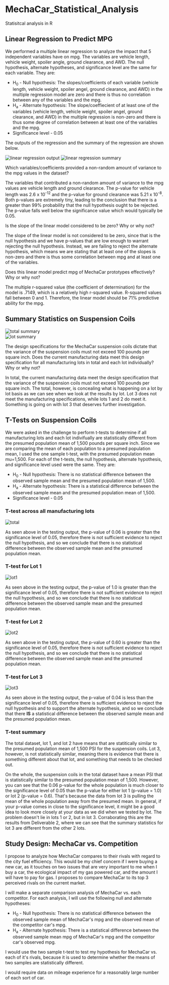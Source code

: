 # MechaCar_Statistical_Analysis
Statisitcal analysis in R

## Linear Regression to Predict MPG

We performed a multiple linear regression to analyze the impact that 5 independent variables have on mpg. The variables are vehicle length, vehicle weight, spoiler angle, ground clearance, and AWD. The null hypothesis, alternate hypotheses, and significance level are the same for each variable.  They are:

  - H<sub>0</sub> - Null hypothesis: The slopes/coefficients of each variable (vehicle length, vehicle weight, spoiler angel, ground clearance, and AWD) in the multiple regression model are zero and there is thus no correlation between any of the variables and the mpg.
  - H<sub>a</sub> - Alternate hypothesis: The slope/coeffiecient of at least one of the variables (vehicle length, vehicle weight, spoiler angel, ground clearance, and AWD) in the multiple regression is non-zero and there is thus some degree of correlation between at least one of the variables and the mpg.
  - Significance level - 0.05

The outputs of the regression and the summary of the regression are shown below.


![linear regression output](https://github.com/mgsrichard/MechaCar_Statistical_Analysis/blob/main/Resources/MechaCar_Multiple_Regression.png)
![linear regression summary](https://github.com/mgsrichard/MechaCar_Statistical_Analysis/blob/main/Resources/MechaCar_Summary.png)

Which variables/coefficients provided a non-random amount of variance to the mpg values in the dataset?

The variables that contributed a non-random amount of variance to the mpg values are vehicle length and ground clearance. The p-value for vehicle length was 2.6 x 10<sup>-12</sup> and the p-value for ground clearance was 5.21 x 10<sup>-8</sup>. Both p-values are extremely tiny, leading to the conclusion that there is a greater than 99% probability that the null hypothesis ought to be rejected. The p-value falls well below the significance value which would typically be 0.05. 

Is the slope of the linear model considered to be zero? Why or why not?

The slope of the linear model is not considered to be zero, since that is the null hypothesis and we have p-values that are low enough to warrant rejecting the null hypothesis. Instead, we are failing to reject the alternate hypothesis, which means we are stating that at least one of the slopes is non-zero and there is thus some correlation between mpg and at least one of the variables. 

Does this linear model predict mpg of MechaCar prototypes effectively? Why or why not?

The multiple r-squared value (the coefficient of determination) for the model is .7149, which is a relatively high r-squared value. R-squared values fall between 0 and 1. Therefore, the linear model should be 71% predictive ability for the mpg.

## Summary Statistics on Suspension Coils

![total summary](https://github.com/mgsrichard/MechaCar_Statistical_Analysis/blob/main/Resources/Suspension_total_summary.png) <br>
![lot summary](https://github.com/mgsrichard/MechaCar_Statistical_Analysis/blob/main/Resources/Suspension_lot_summary.png)

The design specifications for the MechaCar suspension coils dictate that the variance of the suspension coils must not exceed 100 pounds per square inch. Does the current manufacturing data meet this design specification for all manufacturing lots in total and each lot individually? Why or why not?

In total, the current manufacturing data meet the design specification that the variance of the suspension coils must not exceed 100 pounds per square inch. The total, however, is concealing what is happening on a lot by lot basis as we can see when we look at the results by lot. Lot 3 does not meet the manufacturing specifications, while lots 1 and 2 do meet it. Something is going on with lot 3 that deserves further investigation.

## T-Tests on Suspension Coils
We were asked in the challenge to perform t-tests to determine if all manufacturing lots and each lot indivifually are statistically different from the presumed population mean of 1,500 pounds per square inch. Since we are comparing the mean of each population to a presumed population mean, I used the one sample t-test, with the presumed population mean mu=1,500. For each of the t-tests, the null hypothesis, alternate hypothesis, and significance level used were the same. They are:
  - H<sub>0</sub> - Null hypothesis: There is no statistical difference between the observed sample mean and the presumed population mean of 1,500.
  - H<sub>a</sub> - Alternate hypothesis: There is a statistical difference between the observed sample mean and the presumed population mean of 1,500.
  - Significance level - 0.05
 
 ### T-test across all manufacturing lots
![total](https://github.com/mgsrichard/MechaCar_Statistical_Analysis/blob/main/Resources/ttest_total.png)<br>

As seen above in the testing output, the p-value of 0.06 is greater than the significance level of 0.05, therefore there is not sufficient evidence to reject the null hypothesis, and so we conclude that there is no statistical difference between the observed sample mean and the presumed population mean.

### T-test for Lot 1
![lot1](https://github.com/mgsrichard/MechaCar_Statistical_Analysis/blob/main/Resources/ttest_lot1.png)<br>

As seen above in the testing output, the p-value of 1.0 is greater than the significance level of 0.05, therefore there is not sufficient evidence to reject the null hypothesis, and so we conclude that there is no statistical difference between the observed sample mean and the presumed population mean.

### T-test for Lot 2
![lot2](https://github.com/mgsrichard/MechaCar_Statistical_Analysis/blob/main/Resources/ttest_lot2.png)<br>

As seen above in the testing output, the p-value of 0.60 is greater than the significance level of 0.05, therefore there is not sufficient evidence to reject the null hypothesis, and so we conclude that there is no statistical difference between the observed sample mean and the presumed population mean.

### T-test for Lot 3
![lot3](https://github.com/mgsrichard/MechaCar_Statistical_Analysis/blob/main/Resources/ttest_lot3.png)<br>

As seen above in the testing output, the p-value of 0.04 is less than the significance level of 0.05, therefore there is sufficient evidence to reject the null hypothesis and to support the alternate hypothesis, and so we conclude that there <strong>IS</strong> a statistical difference between the observed sample mean and the presumed population mean.

### T-test summary
The total dataset, lot 1, and lot 2 have means that are statitically similar to the presumed population mean of 1,500 PSI for the suspension coils. Lot 3, however, is not statistically similar, meaning there is evidence that there is something different about that lot, and something that needs to be checked out.

On the whole, the suspension coils in the total dataset have a mean PSI that is statistically similar to the presumed population mean of 1,500. However, you can see that the 0.06 p-value for the whole population is much closer to the significance level of 0.05 than the p-value for either lot 1 (p-value = 1.0) or lot 2 (p-value = 0.6). That's because the data from lot 3 is pulling the mean of the whole population away from the presumed mean. In general, if your p-value comes in close to the significance level, it might be a good idea to look more closely at your data as we did when we tested by lot. The problem doesn't lie in lots 1 or 2, but in lot 3. Corraborating this are the results from Deliverable 2, where we can see that the summary statistics for lot 3 are different from the other 2 lots.

## Study Design: MechaCar vs. Competition

I propose to analyze how MechaCar compares to their rivals with regard to the city fuel efficiency. This would be my chief concern if I were buying a new car, as it touches on two issues that are very important to me when I buy a car, the ecological impact of my gas powered car, and the amount I will have to pay for gas. I proposes to compare MechaCar to its top 3 perceived rivals on the current market.

I will make a separate comparison analysis of MechaCar vs. each competitor. For each analysis, I will use the following null and alternate hypotheses:
  - H<sub>0</sub> - Null hypothesis: There is no statistical difference between the observed sample mean of MechaCar's mpg and the observed mean of the competitor car's mpg.
  - H<sub>a</sub> - Alternate hypothesis: There is a statistical difference between the observed sample mean mpg of MechaCar's mpg and the competitor car's observed mpg.

I would use the two sample t-test to test my hypothesis for MechaCar vs. each of it's rivals, because it is used to determine whether the means of two samples are statistically different.

I would require data on mileage experience for a reasonably large number of each sort of car.





